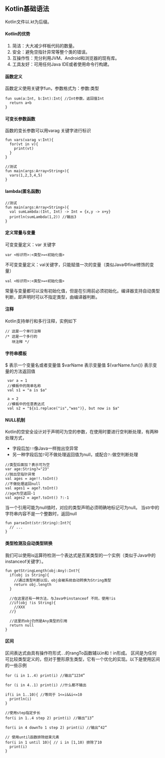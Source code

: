 ## Kotlin基础语法
Kotlin文件以.kt为后缀。
#### Kotlin的优势
1. 简洁：大大减少样板代码的数量。
2. 安全：避免空指针异常等整个类的错误。
3. 互操作性：充分利用JVM、Android和浏览器的现有库。
4. 工具友好：可用任何Java IDE或者使用命令行构建。

#### 函数定义
函数定义使用关键字fun，参数格式为：参数:类型
```
fun sum(a:Int, b:Int):Int{ //Int参数，返回值Int
  return a+b
}
```
#### 可变长参数函数
函数的变长参数可以用varag 关键字进行标识
```
fun vars(varag v:Int){
  for(vt in v){
    print(vt)
  }
}

//测试
fun main(args:Array<String>){
  vars(1,2,3,4,5)
}
```
#### lambda(匿名函数)
```
//测试
fun main(args:Array<String>){
  val sumLambda:(Int, Int) -> Int = {x,y -> x+y}
  println(sumLambda(1,2)) //输出3
}
```
#### 定义常量与变量
可变变量定义：var 关键字
```
var <标识符>:<类型>=<初始化值>
```
不可变变量定义：val关键字，只能赋值一次的变量（类似Java中final修饰的变量）
```
val <标识符>:<类型>=<初始化值>
```
常量与变量都可以没有初始化值，但是在引用前必须初始化。编译器支持自动类型判断，即声明时可以不指定类型，由编译器判断。
#### 注释
Kotlin支持单行和多行注释，实例如下
```
// 这是一个单行注释
/* 这是一个多行的
   块注释 */
```

#### 字符串模板
$ 表示一个变量名或者变量值
$varName 表示变量值
${varName.fun()} 表示变量的方法返回值
```
 var a = 1
 //模板中的简单名称
 val s1 = "a is $a"

 a = 2
 //模板中的任意表达式
 val s2 = "${s1.replace("is","was")}, but now is $a"
 ```

 #### NULL机制
 Kotlin的空安全设计对于声明可为空的参数，在使用时要进行空判断处理，有两种处理方式，
 * 字段后加```!!```像Java一样抛出空异常
 * 另一种字段后加```?```可不做处理返回值为null，或配合```?:```做空判断处理


 ```
 //类型后面加？表示可为空
 var age:String?="23"
 //抛出空指针异常
 val ages = age!!.toInt()
 //不做处理返回null
 val ages1 = age?.toInt()
 //age为空返回-1
 val ages2 = age?.toInt() ?:-1
```

当一个引用可能为null值时，对应的类型声明必须明确地标记可为null。
当str中的字符串内容不是一个整数时，返回null
```
fun parseInt(str:String):Int?{
  // ...
}
```

#### 类型检测及自动类型转换
我们可以使用is运算符检测一个表达式是否某类型的一个实例（类似于Java中的instanceof关键字）。
```
fun getStringLength(obj:Any):Int?{
  if(obj is String){
    //通过类型判断以后，obj会被系统自动转换为String类型
    return obj.length
  }

  //在这里还有一种方法，与Java中instanceof 不同，使用!is
  //if(obj !is String){
    //XXX
  //}

  //这里的obj仍然是Any类型的引用
  return null
}
```
#### 区间
区间表达式由具有操作符形式```..```的rangTo函数辅以in和！in形成。
区间是为任何可比较类型定义的，但对于整形原生类型，它有一个优化的实现。以下是使用区间的一些示例
```
for (i in 1..4) print(i) //输出“1234”

for (i in 4..1) print(i) //什么都不输出

if(i in 1..10){ //等同于 1<=i&&i<=10
  println(i)
}

//使用step指定步长
for(i in 1..4 step 2) print(i) //输出“13”

for(i in 4 downTo 1 step 2) print(i) //输出“42”

// 使用until函数排除结束元素
for(i in 1 until 10){ // i in [1,10) 排除了10
  print(i)
}

```
